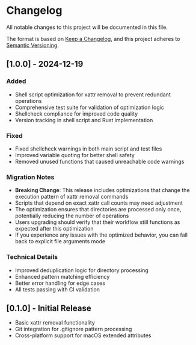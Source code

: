 # Changelog

All notable changes to this project will be documented in this file.

The format is based on [Keep a Changelog](https://keepachangelog.com/en/1.0.0/),
and this project adheres to [Semantic Versioning](https://semver.org/spec/v2.0.0.html).

## [1.0.0] - 2024-12-19

### Added

- Shell script optimization for xattr removal to prevent redundant operations
- Comprehensive test suite for validation of optimization logic
- Shellcheck compliance for improved code quality
- Version tracking in shell script and Rust implementation

### Fixed

- Fixed shellcheck warnings in both main script and test files
- Improved variable quoting for better shell safety
- Removed unused functions that caused unreachable code warnings

### Migration Notes

- **Breaking Change**: This release includes optimizations that change the execution pattern of xattr removal commands
- Scripts that depend on exact xattr call counts may need adjustment
- The optimization ensures that directories are processed only once, potentially reducing the number of operations
- Users upgrading should verify that their workflow still functions as expected after this optimization
- If you experience any issues with the optimized behavior, you can fall back to explicit file arguments mode

### Technical Details

- Improved deduplication logic for directory processing
- Enhanced pattern matching efficiency
- Better error handling for edge cases
- All tests passing with CI validation

## [0.1.0] - Initial Release

- Basic xattr removal functionality
- Git integration for .gitignore pattern processing
- Cross-platform support for macOS extended attributes
